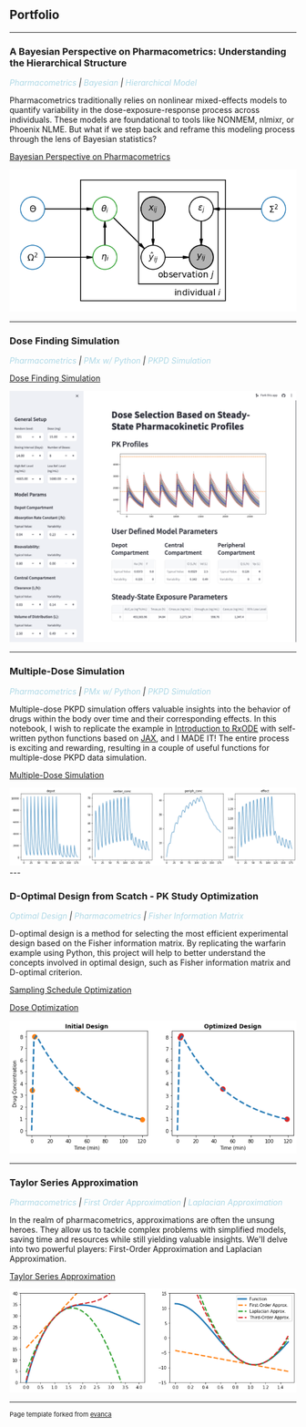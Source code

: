 ## Portfolio
---
### A Bayesian Perspective on Pharmacometrics: Understanding the Hierarchical Structure
*<span style="color:lightblue">Pharmacometrics</span> | 
<span style="color:lightblue">Bayesian</span> | 
<span style="color:lightblue">Hierarchical Model</span>*

Pharmacometrics traditionally relies on nonlinear mixed-effects models to quantify variability in the dose-exposure-response process across individuals. These models are foundational to tools like NONMEM, nlmixr, or Phoenix NLME. But what if we step back and reframe this modeling process through the lens of Bayesian statistics?

[Bayesian Perspective on Pharmacometrics](https://medium.com/@manpenghht/a-bayesian-perspective-on-pharmacometrics-understanding-the-hierarchical-structure-52e6f69839b4)

<img src="images/pmx_dag.png?raw=true"/>

---
### Dose Finding Simulation
*<span style="color:lightblue">Pharmacometrics</span> | 
<span style="color:lightblue">PMx w/ Python</span> | 
<span style="color:lightblue">PKPD Simulation </span>*

[Dose Finding Simulation](https://pengmanhht-dosefindingsimulator-app-8gc7e5.streamlit.app/)

<img src="images/DoseFindingSimulation.png?raw=true"/>

---
### Multiple-Dose Simulation
*<span style="color:lightblue">Pharmacometrics</span> | 
<span style="color:lightblue">PMx w/ Python</span> | 
<span style="color:lightblue">PKPD Simulation </span>*

Multiple-dose PKPD simulation offers valuable insights into the behavior of drugs within the body over time and their corresponding effects. In this notebook, I wish to replicate the example in [Introduction to RxODE](https://nlmixrdevelopment.github.io/RxODE/articles/RxODE-intro.html) with self-written python functions based on [JAX](https://jax.readthedocs.io/en/latest/index.html), and I MADE IT! The entire process is exciting and rewarding, resulting in a couple of useful functions for multiple-dose PKPD data simulation.

[Multiple-Dose Simulation](https://github.com/pengmanhht/PM-Notes/blob/main/pmx/RxODE_to_python_1.ipynb)

<img src="images/RxODE_intro.png?raw=true"/>
---

### D-Optimal Design from Scatch - PK Study Optimization
*<span style="color:lightblue">Optimal Design</span> | 
<span style="color:lightblue">Pharmacometrics</span> | 
<span style="color:lightblue">Fisher Information Matrix </span>*

D-optimal design is a method for selecting the most efficient experimental design based on the Fisher information matrix. By replicating the warfarin example using Python, this project will help to better understand the concepts involved in optimal design, such as Fisher information matrix and D-optimal criterion. 

[Sampling Schedule Optimization](https://github.com/pengmanhht/PM-Notes/blob/main/optimize_sampling_schedule.ipynb)

[Dose Optimization](https://github.com/pengmanhht/PM-Notes/blob/main/optimize_dose.ipynb)

<img src="images/optimize_sample_schedule.png?raw=true"/>

---

### Taylor Series Approximation
*<span style="color:lightblue">Pharmacometrics</span> | 
<span style="color:lightblue">First Order Approximation</span> | 
<span style="color:lightblue">Laplacian Approximation</span>*

In the realm of pharmacometrics, approximations are often the unsung heroes. They allow us to tackle complex problems with simplified models, saving time and resources while still yielding valuable insights. We'll delve into two powerful players: First-Order Approximation and Laplacian Approximation.

[Taylor Series Approximation](https://github.com/pengmanhht/PM-Notes/blob/main/pmx/taylor_approximation.ipynb)

<img src="images/taylor_approx.png?raw=true"/>




---
<p style="font-size:11px">Page template forked from <a href="https://github.com/evanca/quick-portfolio">evanca</a></p>
<!-- Remove above link if you don't want to attibute -->

